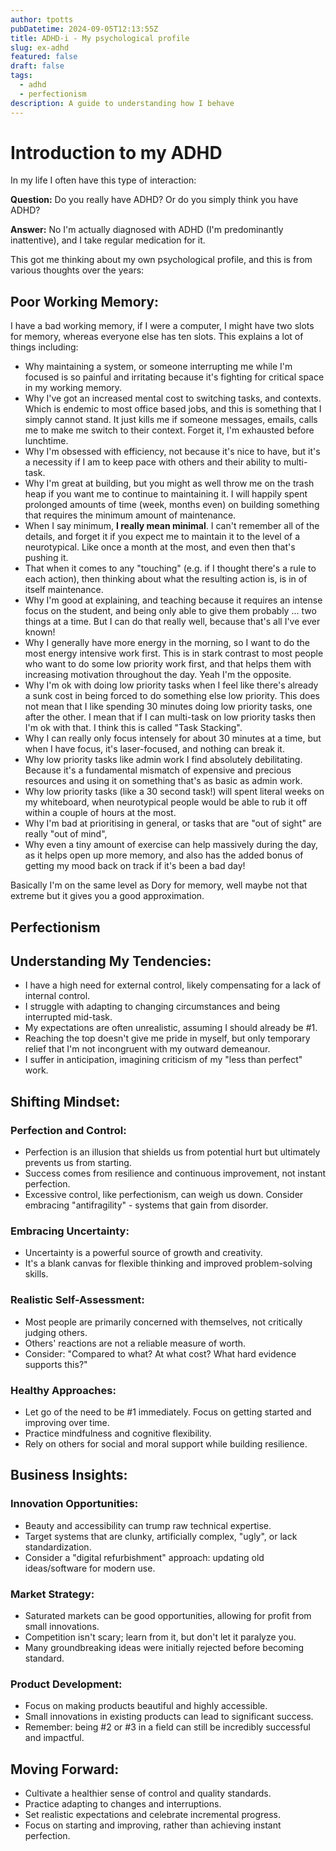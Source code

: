 ```yaml
---
author: tpotts
pubDatetime: 2024-09-05T12:13:55Z
title: ADHD-i - My psychological profile
slug: ex-adhd
featured: false
draft: false
tags:
  - adhd
  - perfectionism
description: A guide to understanding how I behave
---
```


# Introduction to my ADHD

In my life I often have this type of interaction:

**Question:** Do you really have ADHD? Or do you simply think you have ADHD?

**Answer:** No I'm actually diagnosed with ADHD (I'm predominantly inattentive), and I take regular medication for it.

This got me thinking about my own psychological profile, and this is from various thoughts over the years:

## Poor Working Memory:

I have a bad working memory, if I were a computer, I might have two slots for memory, whereas everyone else has ten slots. This explains a lot of things including:

- Why maintaining a system, or someone interrupting me while I'm focused is so painful and irritating because it's fighting for critical space in my working memory.
- Why I've got an increased mental cost to switching tasks, and contexts. Which is endemic to most office based jobs, and this is something that I simply cannot stand. It just kills me if someone messages, emails, calls me to make me switch to their context. Forget it, I'm exhausted before lunchtime.
- Why I'm obsessed with efficiency, not because it's nice to have, but it's a necessity if I am to keep pace with others and their ability to multi-task.
- Why I'm great at building, but you might as well throw me on the trash heap if you want me to continue to maintaining it. I will happily spent prolonged amounts of time (week, months even) on building something that requires the minimum amount of maintenance.
- When I say minimum, **I really mean minimal**. I can't remember all of the details, and forget it if you expect me to maintain it to the level of a neurotypical. Like once a month at the most, and even then that's pushing it.
- That when it comes to any "touching" (e.g. if I thought there's a rule to each action), then thinking about what the resulting action is, is in of itself maintenance.
- Why I'm good at explaining, and teaching because it requires an intense focus on the student, and being only able to give them probably ... two things at a time. But I can do that really well, because that's all I've ever known!
- Why I generally have more energy in the morning, so I want to do the most energy intensive work first. This is in stark contrast to most people who want to do some low priority work first, and that helps them with increasing motivation throughout the day. Yeah I'm the opposite.
- Why I'm ok with doing low priority tasks when I feel like there's already a sunk cost in being forced to do something else low priority. This does not mean that I like spending 30 minutes doing low priority tasks, one after the other. I mean that if I can multi-task on low priority tasks then I'm ok with that. I think this is called "Task Stacking".
- Why I can really only focus intensely for about 30 minutes at a time, but when I have focus, it's laser-focused, and nothing can break it.
- Why low priority tasks like admin work I find absolutely debilitating. Because it's a fundamental mismatch of expensive and precious resources and using it on something that's as basic as admin work.
- Why low priority tasks (like a 30 second task!) will spent literal weeks on my whiteboard, when neurotypical people would be able to rub it off within a couple of hours at the most.
- Why I'm bad at prioritising in general, or tasks that are "out of sight" are really "out of mind",
- Why even a tiny amount of exercise can help massively during the day, as it helps open up more memory, and also has the added bonus of getting my mood back on track if it's been a bad day!

Basically I'm on the same level as Dory for memory, well maybe not that extreme but it gives you a good approximation.

## Perfectionism

## Understanding My Tendencies:

- I have a high need for external control, likely compensating for a lack of internal control.
- I struggle with adapting to changing circumstances and being interrupted mid-task.
- My expectations are often unrealistic, assuming I should already be #1.
- Reaching the top doesn't give me pride in myself, but only temporary relief that I'm not incongruent with my outward demeanour.
- I suffer in anticipation, imagining criticism of my "less than perfect" work.

## Shifting Mindset:

### Perfection and Control:

- Perfection is an illusion that shields us from potential hurt but ultimately prevents us from starting.
- Success comes from resilience and continuous improvement, not instant perfection.
- Excessive control, like perfectionism, can weigh us down. Consider embracing "antifragility" - systems that gain from disorder.

### Embracing Uncertainty:

- Uncertainty is a powerful source of growth and creativity.
- It's a blank canvas for flexible thinking and improved problem-solving skills.

### Realistic Self-Assessment:

- Most people are primarily concerned with themselves, not critically judging others.
- Others' reactions are not a reliable measure of worth.
- Consider: "Compared to what? At what cost? What hard evidence supports this?"

### Healthy Approaches:

- Let go of the need to be #1 immediately. Focus on getting started and improving over time.
- Practice mindfulness and cognitive flexibility.
- Rely on others for social and moral support while building resilience.

## Business Insights:

### Innovation Opportunities:

- Beauty and accessibility can trump raw technical expertise.
- Target systems that are clunky, artificially complex, "ugly", or lack standardization.
- Consider a "digital refurbishment" approach: updating old ideas/software for modern use.

### Market Strategy:

- Saturated markets can be good opportunities, allowing for profit from small innovations.
- Competition isn't scary; learn from it, but don't let it paralyze you.
- Many groundbreaking ideas were initially rejected before becoming standard.

### Product Development:

- Focus on making products beautiful and highly accessible.
- Small innovations in existing products can lead to significant success.
- Remember: being #2 or #3 in a field can still be incredibly successful and impactful.

## Moving Forward:

- Cultivate a healthier sense of control and quality standards.
- Practice adapting to changes and interruptions.
- Set realistic expectations and celebrate incremental progress.
- Focus on starting and improving, rather than achieving instant perfection.
